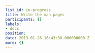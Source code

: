 ```yaml
---
list_id: in-progress
title: Write the man pages
participants: []
labels:
- docs
position: 
date: 2013-01-26 16:43:38.000000000 Z
more: {}
---
```


